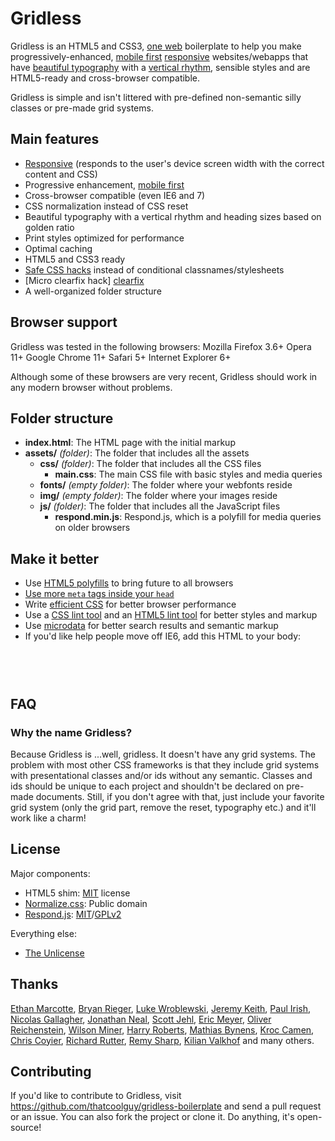 Gridless
========

Gridless is an HTML5 and CSS3, [one web][one web] boilerplate to help you make progressively-enhanced, [mobile first][mobile first] [responsive][responsive] websites/webapps that have [beautiful typography][100E2R] with a [vertical rhythm][vertical rhythm], sensible styles and are HTML5-ready and cross-browser compatible.

Gridless is simple and isn't littered with pre-defined non-semantic silly classes or pre-made grid systems.

Main features
-------------

- [Responsive][responsive] (responds to the user's device screen width with the correct content and CSS)
- Progressive enhancement, [mobile first][mobile first]
- Cross-browser compatible (even IE6 and 7)
- CSS normalization instead of CSS reset
- Beautiful typography with a vertical rhythm and heading sizes based on golden ratio
- Print styles optimized for performance
- Optimal caching
- HTML5 and CSS3 ready
- [Safe CSS hacks][safe CSS hacks] instead of conditional classnames/stylesheets
- [Micro clearfix hack] [clearfix]
- A well-organized folder structure


Browser support
---------------

Gridless was tested in the following browsers:
Mozilla Firefox 3.6+
Opera 11+
Google Chrome 11+
Safari 5+
Internet Explorer 6+

Although some of these browsers are very recent, Gridless should work in any modern browser without problems.

Folder structure
----------------

- **index.html**: The HTML page with the initial markup
- **assets/** *(folder)*: The folder that includes all the assets
	- **css/** *(folder)*: The folder that includes all the CSS files
		- **main.css**: The main CSS file with basic styles and media queries
	- **fonts/** *(empty folder)*: The folder where your webfonts reside
	- **img/** *(empty folder)*: The folder where your images reside
	- **js/** *(folder)*: The folder that includes all the JavaScript files
		- **respond.min.js**: Respond.js, which is a polyfill for media queries on older browsers

Make it better
--------------

- Use [HTML5 polyfills](http://github.com/Modernizr/Modernizr/wiki/HTML5-Cross-browser-Polyfills) to bring future to all browsers
- [Use more `meta` tags inside your `head`](http://gist.github.com/581868)
- Write [efficient CSS](http://css-tricks.com/efficiently-rendering-css/) for better browser performance
- Use a [CSS lint tool](http://csslint.net/) and an [HTML5 lint tool](http://lint.brihten.com/) for better styles and markup
- Use [microdata](http://www.whatwg.org/specs/web-apps/current-work/multipage/links.html#microdata) for better search results and semantic markup
- If you'd like help people move off IE6, add this HTML to your body:  
<pre>
<code>
<!--[if lt IE 7]>
<div style=' clear: both; height: 59px; padding:0 0 0 15px; position: relative;'>
	<a href="http://windows.microsoft.com/en-US/internet-explorer/products/ie/home?ocid=ie6_countdown_bannercode"><img src="http://www.theie6countdown.com/images/banners/warning_bar_0000_us.jpg" border="0" height="42" width="820" alt="You are using an outdated browser. For a faster, safer browsing experience, upgrade for free today." /></a>
</div>
<![endif]-->
</code>
</pre>

FAQ
---

### Why the name **Gridless**? ###
Because Gridless is ...well, gridless. It doesn't have any grid systems. The problem with most other CSS frameworks is that they include grid systems with presentational classes and/or ids without any semantic. Classes and ids should be unique to each project and shouldn't be declared on pre-made documents.
Still, if you don't agree with that, just include your favorite grid system (only the grid part, remove the reset, typography etc.) and it'll work like a charm!

License
-------

Major components:

- HTML5 shim: [MIT][MIT] license
- [Normalize.css][normalize]: Public domain
- [Respond.js][respondjs]: [MIT][MIT]/[GPLv2][GPL]

Everything else:

- [The Unlicense][Unlicense]

Thanks
------

[Ethan Marcotte](http://ethanmarcotte.com/), [Bryan Rieger](http://yiibu.com/), [Luke Wroblewski](http://www.lukew.com/), [Jeremy Keith](http://adactio.com/), [Paul Irish](http://paulirish.com/), [Nicolas Gallagher](http://nicolasgallagher.com/), [Jonathan Neal](https://github.com/jonathantneal/), [Scott Jehl](http://www.scottjehl.com/), [Eric Meyer](http://meyerweb.com), [Oliver Reichenstein](http://www.informationarchitects.jp/), [Wilson Miner](http://www.wilsonminer.com/), [Harry Roberts](http://csswizardry.com/), [Mathias Bynens](http://mathiasbynens.be), [Kroc Camen](http://camendesign.com/), [Chris Coyier](http://css-tricks.com/), [Richard Rutter](http://clagnut.com/), [Remy Sharp](http://remysharp.com/), [Kilian Valkhof](kilianvalkhof.com) and many others.

Contributing
------------

If you'd like to contribute to Gridless, visit https://github.com/thatcoolguy/gridless-boilerplate and send a pull request or an issue. You can also fork the project or clone it. Do anything, it's open-source!

[MIT]: http://www.opensource.org/licenses/mit-license.php
[Unlicense]: http://unlicense.org/
[GPL]: http://www.gnu.org/licenses/gpl-2.0.html
[one web]: http://adactio.com/journal/1716/
[mobile first]: http://www.lukew.com/ff/entry.asp?933
[responsive]: http://www.alistapart.com/articles/responsive-web-design
[safe CSS hacks]: http://mathiasbynens.be/notes/safe-css-hacks
[clearfix]: http://nicolasgallagher.com/micro-clearfix-hack/
[respondjs]: https://github.com/scottjehl/Respond
[normalize]: http://necolas.github.com/normalize.css/
[100E2R]: http://www.informationarchitects.jp/en/100e2r/
[vertical rhythm]: http://24ways.org/2006/compose-to-a-vertical-rhythm